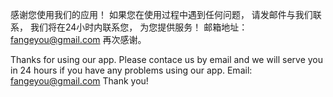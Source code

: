 感谢您使用我们的应用！
如果您在使用过程中遇到任何问题， 请发邮件与我们联系， 我们将在24小时内联系您， 为您提供服务！
邮箱地址： fangeyou@gmail.com
再次感谢。

Thanks for using our app.
Please contace us by email and we will serve you in 24 hours if you have any problems using our app.
Email: fangeyou@gmail.com
Thank you!
